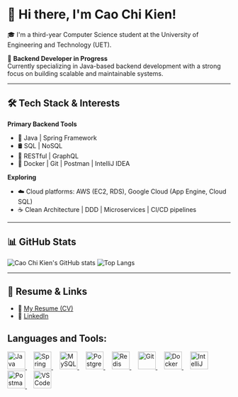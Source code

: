 # 👋 Hi there, I'm Cao Chi Kien!

🎓 I'm a third-year Computer Science student at the University of Engineering and Technology (UET).

🚀 **Backend Developer in Progress**  
Currently specializing in Java-based backend development with a strong focus on building scalable and maintainable systems.

---

## 🛠️ Tech Stack & Interests

**Primary Backend Tools**  
- 🌱 Java | Spring Framework 
- 🛢️ SQL | NoSQL  
- 🧩 RESTful | GraphQL  
- 🐳 Docker | Git | Postman | IntelliJ IDEA  

**Exploring**  
- ☁️ Cloud platforms: AWS (EC2, RDS), Google Cloud (App Engine, Cloud SQL)  
- ☕️ Clean Architecture | DDD | Microservices | CI/CD pipelines  

---

## 📊 GitHub Stats

![Cao Chi Kien's GitHub stats](https://github-readme-stats.vercel.app/api?username=chikacow&show_icons=true&theme=tokyonight)
![Top Langs](https://github-readme-stats.vercel.app/api/top-langs/?username=chikacow&layout=compact&theme=tokyonight)

---

## 📄 Resume & Links

- 📄 [My Resume (CV)]()
- 🔗 [LinkedIn]()


## Languages and Tools:
<p align="left">
  <!-- Java -->
  <a href="https://www.java.com/" target="_blank" style="margin-right: 15px;">
    <img src="https://cdn.jsdelivr.net/gh/devicons/devicon/icons/java/java-original.svg" alt="Java" width="40" height="40"/>
  </a>
  
  <!-- Spring -->
  <a href="https://spring.io/" target="_blank" style="margin-right: 15px;">
    <img src="https://cdn.jsdelivr.net/gh/devicons/devicon/icons/spring/spring-original.svg" alt="Spring" width="40" height="40"/>
  </a>
  
  <!-- MySQL -->
  <a href="https://www.mysql.com/" target="_blank" style="margin-right: 15px;">
    <img src="https://cdn.jsdelivr.net/gh/devicons/devicon/icons/mysql/mysql-original.svg" alt="MySQL" width="40" height="40"/>
  </a>
  
  <!-- PostgreSQL -->
  <a href="https://www.postgresql.org/" target="_blank" style="margin-right: 15px;">
    <img src="https://cdn.jsdelivr.net/gh/devicons/devicon/icons/postgresql/postgresql-original.svg" alt="PostgreSQL" width="40" height="40"/>
  </a>
  
  <!-- Redis -->
  <a href="https://redis.io/" target="_blank" style="margin-right: 15px;">
    <img src="https://www.svgrepo.com/show/303460/redis-logo.svg" alt="Redis" width="40" height="40"/>
  </a>
  
  <!-- Git -->
  <a href="https://git-scm.com/" target="_blank" style="margin-right: 15px;">
    <img src="https://raw.githubusercontent.com/rahul-jha98/github_readme_icons/main/language_and_tools/square/git-scm/git-scm.svg" alt="Git" width="40" height="40"/>
  </a>
  
  <!-- Docker -->
  <a href="https://www.docker.com/" target="_blank" style="margin-right: 15px;">
    <img src="https://cdn.jsdelivr.net/gh/devicons/devicon/icons/docker/docker-original.svg" alt="Docker" width="40" height="40"/>
  </a>
  
  <!-- IntelliJ IDEA -->
  <a href="https://www.jetbrains.com/idea/" target="_blank" style="margin-right: 15px;">
    <img src="https://resources.jetbrains.com/storage/products/intellij-idea/img/meta/intellij-idea_logo_300x300.png" alt="IntelliJ IDEA" width="40" height="40"/>
  </a>
  
  <!-- Postman -->
  <a href="https://www.postman.com/" target="_blank" style="margin-right: 15px;">
    <img src="https://www.vectorlogo.zone/logos/getpostman/getpostman-icon.svg" alt="Postman" width="40" height="40"/>
  </a>
  
  <!-- VSCode -->
  <a href="https://code.visualstudio.com/" target="_blank">
    <img src="https://cdn.jsdelivr.net/gh/devicons/devicon/icons/vscode/vscode-original.svg" alt="VSCode" width="40" height="40"/>
  </a>
</p>
